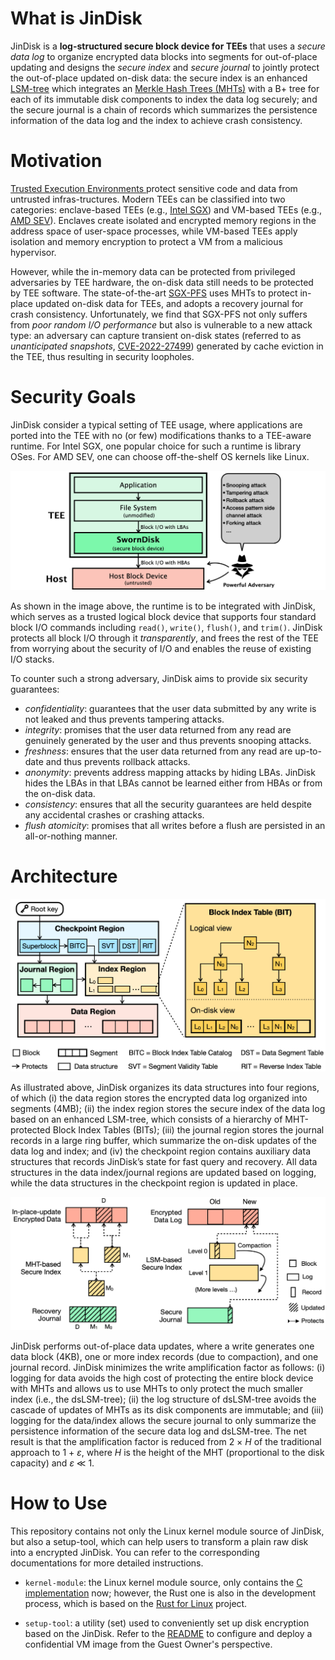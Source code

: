 # What is JinDisk

JinDisk is a **log-structured secure block device for TEEs** that uses a *secure data log* to organize encrypted data blocks into segments for out-of-place updating and designs the *secure index* and *secure journal* to jointly protect the out-of-place updated on-disk data: the secure index is an enhanced [LSM-tree](https://en.wikipedia.org/wiki/Log-structured_merge-tree) which integrates an [Merkle Hash Trees (MHTs)](https://en.wikipedia.org/wiki/Merkle_tree) with a B+ tree for each of its immutable disk components to index the data log securely; and the secure journal is a chain of records which summarizes the persistence information of the data log and the index to achieve crash consistency.

# Motivation

[Trusted Execution Environments ](https://en.wikipedia.org/wiki/Trusted_execution_environment) protect sensitive code and data from untrusted infras-tructures. Modern TEEs can be classified into two categories: enclave-based TEEs (e.g., [Intel SGX](https://www.intel.com/content/www/us/en/architecture-and-technology/software-guard-extensions.html)) and VM-based TEEs (e.g., [AMD SEV](https://developer.amd.com/sev/)). Enclaves create isolated and encrypted memory regions in the address space of user-space processes, while VM-based TEEs apply isolation and memory encryption to protect a VM from a malicious hypervisor.

However, while the in-memory data can be protected from privileged adversaries by TEE hardware, the on-disk data still needs to be protected by TEE software. The state-of-the-art [SGX-PFS](https://www.intel.com/content/dam/develop/external/us/en/documents/overviewofintelprotectedfilesystemlibrary.pdf) uses MHTs to protect in-place updated on-disk data for TEEs, and adopts a recovery journal for crash consistency. Unfortunately, we find that SGX-PFS not only suffers from *poor random I/O performance* but also is vulnerable to a new attack type: an adversary can capture transient on-disk states (referred to as *unanticipated snapshots*, [CVE-2022-27499](http://cve.mitre.org/cgi-bin/cvename.cgi?name=CVE-2022-27499)) generated by cache eviction in the TEE, thus resulting in security loopholes.

# Security Goals

JinDisk consider a typical setting of TEE usage, where applications are ported into the TEE with no (or few) modifications thanks to a TEE-aware runtime. For Intel SGX, one popular choice for such a runtime is library OSes. For AMD SEV, one can choose off-the-shelf OS kernels like Linux. 

![The threat model of JinDisk.](docs/images/threat_model.png)

As shown in the image above, the runtime is to be integrated with JinDisk, which serves as a trusted logical block device that supports four standard block I/O commands including `read()`, `write()`, `flush()`, and `trim()`. JinDisk protects all block I/O through it *transparently*, and frees the rest of the TEE from worrying about the security of I/O and enables the reuse of existing I/O stacks.

To counter such a strong adversary, JinDisk aims to provide six security guarantees:
- *confidentiality*: guarantees that the user data submitted by any write is not leaked and thus prevents tampering attacks.
- *integrity*: promises that the user data returned from any read are genuinely generated by the user and thus prevents snooping attacks.
- *freshness*: ensures that the user data returned from any read are up-to-date and thus prevents rollback attacks.
- *anonymity*: prevents address mapping attacks by hiding LBAs. JinDisk hides the LBAs in that LBAs cannot be learned either from HBAs or from the on-disk data.
- *consistency*: ensures that all the security guarantees are held despite any accidental crashes or crashing attacks.
- *flush atomicity*: promises that all writes before a flush are persisted in an all-or-nothing manner.

# Architecture

![JinDisk components and the logical/on-disk views of the BIT.](docs/images/jindisk_design.png)

As illustrated above, JinDisk organizes its data structures into four regions, of which (i) the data region stores the encrypted data log organized into segments (4MB); (ii) the index region stores the secure index of the data log based on an enhanced LSM-tree, which consists of a hierarchy of MHT-protected Block Index Tables (BITs); (iii) the journal region stores the journal records in a large ring buffer, which summarize the on-disk updates of the data log and index; and (iv) the checkpoint region contains auxiliary data structures that records JinDisk’s state for fast query and recovery. All data structures in the data index/journal regions are updated based on logging, while the data structures in the checkpoint region is updated in place.

![In-place updates MHT-based approach VS. out-of-place updates log-structured approach.](docs/images/in-place-vs-out-of-place.png)

JinDisk performs out-of-place data updates, where a write generates one data block (4KB), one or more index records (due to compaction), and one journal record. JinDisk minimizes the write amplification factor as follows: (i) logging for data avoids the high cost of protecting the entire block device with MHTs and allows us to use MHTs to only protect the much smaller index (i.e., the dsLSM-tree); (ii) the log structure of dsLSM-tree avoids the cascade of updates of MHTs as its disk components are immutable; and (iii) logging for the data/index allows the secure journal to only summarize the persistence information of the secure data log and dsLSM-tree. The net result is that the amplification factor is reduced from 2 × *H* of the traditional approach to 1 + *ε*, where *H* is the height of the MHT (proportional to the disk capacity) and *ε* ≪ 1.

# How to Use

This repository contains not only the Linux kernel module source of JinDisk, but also a setup-tool, which can help users to transform a plain raw disk into a encrypted JinDisk. You can refer to the corresponding documentations for more detailed instructions.

- `kernel-module`: the Linux kernel module source, only contains the [C implementation](kernel-module/c/README.md) now; however, the Rust one is also in the development process, which is based on the [Rust for Linux](https://github.com/Rust-for-Linux/linux) project.

- `setup-tool`: a utility (set) used to conveniently set up disk encryption based on the JinDisk. Refer to the [README](setup-tool/README.md) to configure and deploy a confidential VM image from the Guest Owner's perspective.
